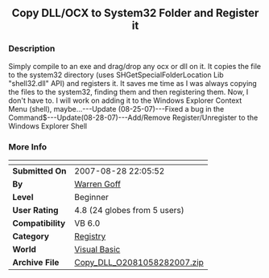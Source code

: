 ﻿<div align="center">

## Copy DLL/OCX to System32 Folder and Register it


</div>

### Description

Simply compile to an exe and drag/drop any ocx or dll on it. It copies the file to the system32 directory (uses SHGetSpecialFolderLocation Lib "shell32.dll" API) and registers it. It saves me time as I was always copying the files to the system32, finding them and then registering them. Now, I don't have to. I will work on adding it to the Windows Explorer Context Menu (shell), maybe...---Update (08-25-07)---Fixed a bug in the Command$---Update(08-28-07)---Add/Remove Register/Unregister to the Windows Explorer Shell
 
### More Info
 


<span>             |<span>
---                |---
**Submitted On**   |2007-08-28 22:05:52
**By**             |[Warren Goff](https://github.com/Planet-Source-Code/PSCIndex/blob/master/ByAuthor/warren-goff.md)
**Level**          |Beginner
**User Rating**    |4.8 (24 globes from 5 users)
**Compatibility**  |VB 6\.0
**Category**       |[Registry](https://github.com/Planet-Source-Code/PSCIndex/blob/master/ByCategory/registry__1-36.md)
**World**          |[Visual Basic](https://github.com/Planet-Source-Code/PSCIndex/blob/master/ByWorld/visual-basic.md)
**Archive File**   |[Copy\_DLL\_O2081058282007\.zip](https://github.com/Planet-Source-Code/warren-goff-copy-dll-ocx-to-system32-folder-and-register-it__1-69031/archive/master.zip)








